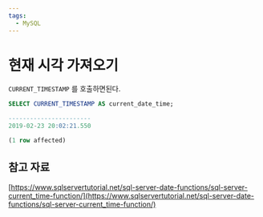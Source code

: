 ```yaml
---
tags:
  - MySQL
---
```

# 현재 시각 가져오기

`CURRENT_TIMESTAMP` 를 호출하면된다.

```sql
SELECT CURRENT_TIMESTAMP AS current_date_time;

-----------------------
2019-02-23 20:02:21.550

(1 row affected)
```

## 참고 자료

[https://www.sqlservertutorial.net/sql-server-date-functions/sql-server-current_time-function/](https://www.sqlservertutorial.net/sql-server-date-functions/sql-server-current_time-function/)